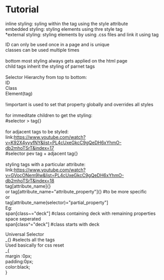 # Tutorial

inline styling: syling within the tag using the style attribute<br />
embedded styling: styling elements using thre style tag<br />
\*external styling: styling elements by using .css files and link it using <link> tag<br />

ID can only be used once in a page and is unique<br />
classes can be used multiple times<br />
<br />
bottom most styling always gets applied on the html page<br />
child tags inherit the styling of parnet tags<br />
<br />
Selector Hierarchy from top to bottom:<br />
ID<br />
Class<br />
Element(tag)<br />
<br />
!important is used to set that property globally and overrides all styles<br />
<br />
for immeditate children to get the styling:<br />
\#selector > tag{}<br />
<br />
for adjacent tags to be styled:<br />
link:https://www.youtube.com/watch?v=K92X4yyyfNY&list=PL4cUxeGkcC9gQeDH6xYhmO-db2mhoTSrT&index=17<br />
\#selector pev tag + adjacent tag{}<br />
<br />
styling tags with a particular attribute:<br />
link:https://www.youtube.com/watch?v=GVocONem9lw&list=PL4cUxeGkcC9gQeDH6xYhmO-db2mhoTSrT&index=18<br />
tag[attribute_name]{}<br />
or tag[attribute_name="attribute_property"]{} #to be more specific<br />
or<br />
tag[attribute_name(selector)="partial_property"]<br />
Eg:<br />
span[class~="deck"] #class containing deck with remaining properties space seperated<br />
span[class^="deck"] #class starts with deck<br />

Universal Selector<br />
_{} #selects all the tags<br />
Used basically for css reset<br />
_{<br />
margin :0px;<br />
padding:0px;<br />
color:black;<br />
}<br />
